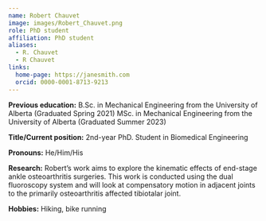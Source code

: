```yaml
---
name: Robert Chauvet
image: images/Robert_Chauvet.png
role: PhD student
affiliation: PhD student
aliases:
  - R. Chauvet
  - R Chauvet
links:
  home-page: https://janesmith.com
  orcid: 0000-0001-8713-9213
---
```

**Previous education:** 
B.Sc. in Mechanical Engineering  from the University of Alberta (Graduated Spring 2021) MSc. in Mechanical Engineering from the University of Alberta (Graduated Summer 2023)  

**Title/Current position:** 
2nd-year PhD. Student in Biomedical Engineering  

**Pronouns:** He/Him/His  

**Research:** Robert’s work aims to explore the kinematic effects of end-stage ankle osteoarthritis surgeries. This work is conducted using the dual fluoroscopy system and will look at compensatory motion in adjacent joints to the primarily osteoarthritis affected tibiotalar joint.  

**Hobbies:** Hiking, bike running
